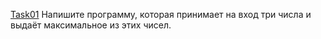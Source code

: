 [Task01](Homework01/Task01/Program.cs)
Напишите программу, которая принимает на вход три числа и выдаёт максимальное из этих чисел.
